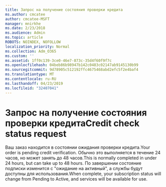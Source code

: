 ```yaml
---
title: Запрос на получение состояния проверки кредита
ms.author: cmcatee
author: cmcatee-MSFT
manager: mnirkhe
ms.date: 2/23/2018
ms.audience: Admin
ms.topic: article
ROBOTS: NOINDEX, NOFOLLOW
localization_priority: Normal
ms.collection: Adm_O365
ms.custom: ''
ms.assetid: 1ff0c139-3ce0-46e7-873c-35d4f60f9f7c
ms.openlocfilehash: 04beb86b98947b142c0483c02147ab9145130b99
ms.sourcegitcommit: 9d78905c512192ffc4675468abd2efc5f2e4baf4
ms.translationtype: MT
ms.contentlocale: ru-RU
ms.lasthandoff: 04/23/2019
ms.locfileid: "32407041"
---
```

# <a name="credit-check-status-request"></a><span data-ttu-id="c8fb3-102">Запрос на получение состояния проверки кредита</span><span class="sxs-lookup"><span data-stu-id="c8fb3-102">Credit check status request</span></span>

<span data-ttu-id="c8fb3-103">Ваш заказ находится в состоянии ожидания проверки кредита.</span><span class="sxs-lookup"><span data-stu-id="c8fb3-103">Your order is pending credit verification.</span></span> <span data-ttu-id="c8fb3-104">Обычно это выполняется в течение 24 часов, но может занять до 48 часов.</span><span class="sxs-lookup"><span data-stu-id="c8fb3-104">This is normally completed in under 24 hours, but can take up to 48 hours.</span></span> <span data-ttu-id="c8fb3-105">По завершении состояние подписки изменится с "ожидание на активный", а службы будут доступны для использования.</span><span class="sxs-lookup"><span data-stu-id="c8fb3-105">When complete, your subscription status will change from Pending to Active, and services will be available for use.</span></span>
  

